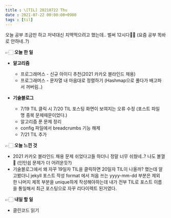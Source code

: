 ```yaml
---
title : \[TIL] 20210722 Thu
date : 2021-07-22 00:00:00+0900
tags : [til]
---
```


오늘 공부 조금만 하고 저녁대신 치맥먹으려고 했는데.. 벌써 12시다🤣🤣
(요즘 공부 똑바로 안하네..?)


👉🏻 **오늘 한 일**

* **알고리즘**
    - 프로그래머스 - 신규 아이디 추천(2021 카카오 블라인드 채용)
    - 프로그래머스 - 문자열 내 마음대로 정렬하기 (Hashmap으로 풀다가 배고파서 꺼버림..)

* **기술블로그**
    - 7/19 TIL 클릭 시 7/20 TIL 포스팅 화면이 보여지는 오류 수정 (포스트 파일명 중복 문제때문이었다.)
    - 알고리즘 푼 문제 정리
    - config 파일에서 breadcrumbs 기능 해제
    - 7/21 TIL 추가

👉🏻 **오늘 느낀 것**
- 2021 카카오 블라인드 채용 문제 쉬었다고들 하더니 정말 너무 쉬웠네..? 나도 볼껄🥲 (인턴쉽 문제가 더 어려운듯?)
- 기술블로그에서 왜 자꾸 19일자 TIL을 클릭하면 20일자 TIL이 나올까? 했는데 알고봤더니 jekyll 포스트 작성 format 에서 처음 쓰는 yyyy-mm-dd 부분은 제외한 나머지 제목 부분을 unique하게 작성해야하는데 내가 전부 TIL로 포스트 이름을 통일해서 최근 포스팅으로 자꾸 리다이렉트 된거였다.

👉🏻 **내일 할 일**
- 클린코드 읽기